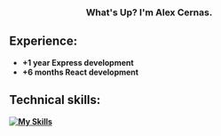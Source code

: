 <div align="center">
   <h3>What's Up? I'm <b>Alex Cernas<b>.</h3>
</div>

## Experience:
- +1 year Express development
- +6 months React development

## Technical skills:
[![My Skills](https://skillicons.dev/icons?i=react,nodejs,mongodb,js,html,css)](https://skillicons.dev)
